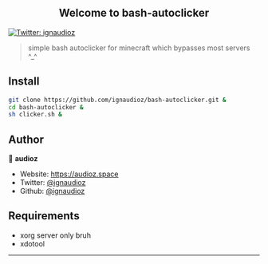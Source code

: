 <h2 align="center">Welcome to bash-autoclicker</h1>
<p>
  <a href="https://twitter.com/ignaudioz" target="_blank">
    <img alt="Twitter: ignaudioz" src="https://img.shields.io/twitter/follow/ignaudioz.svg?style=social" />
  </a>
</p>

> simple bash autoclicker for minecraft which bypasses most servers ^_^

## Install

```sh
git clone https://github.com/ignaudioz/bash-autoclicker.git &
cd bash-autoclicker &
sh clicker.sh &
```

## Author

👤 **audioz**

* Website: https://audioz.space
* Twitter: [@ignaudioz](https://twitter.com/ignaudioz)
* Github: [@ignaudioz](https://github.com/ignaudioz)

## Requirements

* xorg server only bruh
* xdotool

***
